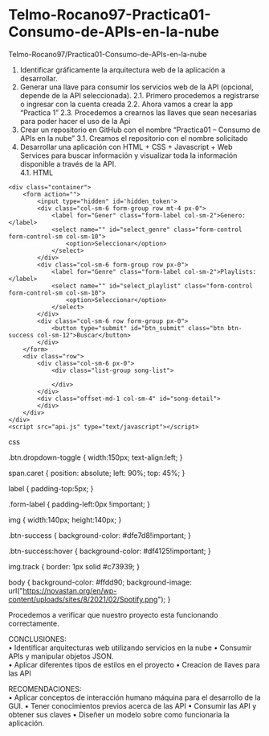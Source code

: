 # Telmo-Rocano97-Practica01-Consumo-de-APIs-en-la-nube
Telmo-Rocano97/Practica01-Consumo-de-APIs-en-la-nube

1.	Identificar gráficamente la arquitectura web de la aplicación a desarrollar. 
2.	Generar una llave para consumir los servicios web de la API (opcional, depende de la API seleccionada).
2.1.	Primero procedemos a registrarse o ingresar con la cuenta creada
2.2.	Ahora vamos a crear la app “Practica 1”
2.3.	Procedemos a crearnos las llaves que sean necesarias para poder hacer el uso de la Api
3.	Crear un repositorio en GitHub con el nombre “Practica01 – Consumo de APIs en la nube” 
3.1.	Creamos el repositorio con el nombre solicitado 
4.	Desarrollar una aplicación con HTML + CSS + Javascript + Web Services para buscar información y visualizar toda la información disponible a través de la API.  
4.1.	HTML
<!DOCTYPE html>
<html lang="en">
<head>
    <meta charset="UTF-8">
    <title>Spotify Web API </title>
    <link rel="stylesheet" href="https://maxcdn.bootstrapcdn.com/bootstrap/4.0.0/css/bootstrap.min.css" integrity="sha384-Gn5384xqQ1aoWXA+058RXPxPg6fy4IWvTNh0E263XmFcJlSAwiGgFAW/dAiS6JXm" crossorigin="anonymous">
    <link rel="stylesheet" type="text/css" href="estilos.css">
</head>
<body>
    
    <div class="container">        
        <form action="">
            <input type="hidden" id='hidden_token'>
            <div class="col-sm-6 form-group row mt-4 px-0">
                <label for="Gener" class="form-label col-sm-2">Genero:</label>
                <select name="" id="select_genre" class="form-control form-control-sm col-sm-10">
                    <option>Seleccionar</option>                    
                </select>
            </div>
            <div class="col-sm-6 form-group row px-0">
                <label for="Genre" class="form-label col-sm-2">Playlists:</label>
                <select name="" id="select_playlist" class="form-control form-control-sm col-sm-10">
                    <option>Seleccionar</option>                    
                </select>
            </div>                  
            <div class="col-sm-6 row form-group px-0">
                <button type="submit" id="btn_submit" class="btn btn-success col-sm-12">Buscar</button>
            </div>          
        </form>        
        <div class="row">
            <div class="col-sm-6 px-0">
                <div class="list-group song-list">
                    
                </div>                                             
            </div>
            <div class="offset-md-1 col-sm-4" id="song-detail">                
            </div>
        </div>   
    </div>
    <script src="api.js" type="text/javascript"></script>
</body>
</html>

css

.btn.dropdown-toggle  {
    width:150px;
    text-align:left;
}

span.caret {
    position: absolute;
    left: 90%;
    top: 45%;
}

label {
    padding-top:5px;
}

.form-label {
    padding-left:0px !important;
}

img {
    width:140px;
    height:140px;
}

.btn-success {
    background-color: #dfe7d8!important;
}

.btn-success:hover {
    background-color: #df4125!important;
}

img.track {
    border: 1px solid #c73939;
}

body {
    background-color: #ffdd90;
    background-image: url("https://novastan.org/en/wp-content/uploads/sites/8/2021/02/Spotify.png");
  }
  
Procedemos a verificar que nuestro proyecto esta funcionando correctamente. 

CONCLUSIONES:  
•	Identificar arquitecturas web utilizando servicios en la nube
•	Consumir APIs y manipular objetos JSON.  
•	Aplicar diferentes tipos de estilos en el proyecto
•	Creacion de llaves para las API

RECOMENDACIONES:  
•	Aplicar conceptos de interacción humano máquina para el desarrollo de la GUI. 
•	Tener conocimientos previos acerca de las API
•	Consumir las API y obtener sus claves 
•	Diseñer un modelo sobre como funcionaria la aplicación.

